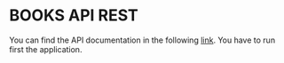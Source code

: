 # BOOKS API REST

You can find the API documentation in the following [link](http://localhost:8080/swagger-ui.html).
You have to run first the application.